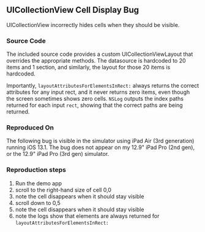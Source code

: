 
## UICollectionView Cell Display Bug

UICollectionView incorrectly hides cells when they should be visible.


### Source Code
The included source code provides a custom UICollectionViewLayout that overrides the appropriate methods.
The datasource is hardcoded to 20 items and 1 section, and similarly, the layout for those 20 items is hardcoded.

Importantly, `layoutAttributesForElementsInRect:` always returns the correct attributes for any input rect,
and it never returns zero items, even though the screen sometimes shows zero cells. `NSLog` outputs the index
paths returned for each input `rect`, showing that the correct paths are being returned.

### Reproduced On
The following bug is visible in the simulator using iPad Air (3rd generation) running iOS 13.1. The bug
does not appear on my 12.9" iPad Pro (2nd gen), or the 12.9" iPad Pro (3rd gen) simulator.

### Reproduction steps

1. Run the demo app
2. scroll to the right-hand size of cell 0,0
3. note the cell disappears when it should stay visible
4. scroll down to 0,5
5. note the cell disappears when it should stay visible
6. note the logs show that elements are always returned for `layoutAttributesForElementsInRect:`



